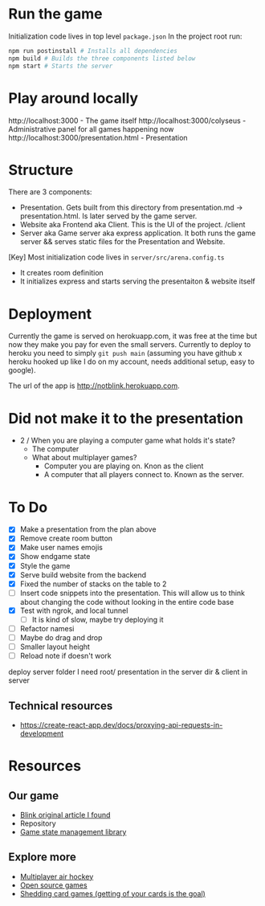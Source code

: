 # Run the game
Initialization code lives in top level `package.json`
In the project root run:
```bash
npm run postinstall # Installs all dependencies
npm build # Builds the three components listed below
npm start # Starts the server
```

# Play around locally
http://localhost:3000 - The game itself
http://localhost:3000/colyseus - Administrative panel for all games happening now
http://localhost:3000/presentation.html - Presentation

# Structure
There are 3 components:
- Presentation. Gets built from this directory from presentation.md -> presentation.html. Is later served by the game server.
- Website aka Frontend aka Client. This is the UI of the project. /client
- Server aka Game server aka express application. It both runs the game server && serves static files for the Presentation and Website.

[Key] Most initialization code lives in `server/src/arena.config.ts`
- It creates room definition
- It initializes express and starts serving the presentaiton & website itself

# Deployment
Currently the game is served on herokuapp.com, it was free at the time but now they make you pay for even the small servers.
Currently to deploy to heroku you need to simply `git push main` (assuming you have github x heroku hooked up like I do on my account, needs additional setup, easy to google).

The url of the app is http://notblink.herokuapp.com.

# Did not make it to the presentation

- 2 / When you are playing a computer game what holds it's state?
  - The computer
  - What about multiplayer games?
    - Computer you are playing on. Knon as the client
    - A computer that all players connect to. Known as the server.

# To Do

- [x] Make a presentation from the plan above
- [x] Remove create room button
- [x] Make user names emojis
- [x] Show endgame state
- [x] Style the game
- [x] Serve build website from the backend
- [x] Fixed the number of stacks on the table to 2
- [ ] Insert code snippets into the presentation. This will allow us to think about changing the code without looking in the entire code base
- [x] Test with ngrok, and local tunnel
  - [ ] It is kind of slow, maybe try deploying it
- [ ] Refactor namesi
- [ ] Maybe do drag and drop
- [ ] Smaller layout height
- [ ] Reload note if doesn't work

deploy server folder
I need root/ presentation in the server dir & client in server

## Technical resources

- https://create-react-app.dev/docs/proxying-api-requests-in-development

# Resources

## Our game

- [Blink original article I found](https://susan-joy-clark.com/2018//24/if-you-like-uno-and-dutch-blitz-youll-love-blink/)
- Repository
- [Game state management library](https://github.com/colyseus/colyseus)

## Explore more

- [Multiplayer air hockey](http://sqoff.com/)
- [Open source games](https://github.com/leereilly/games)
- [Shedding card games (getting of your cards is the goal)](https://en.wikipedia.org/wiki/List_of_shedding-type_games)
